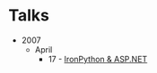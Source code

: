 # Talks

* 2007
  * April
    * 17 - [IronPython & ASP.NET](2007/04/17/ironpython-aspnet/README.md)
